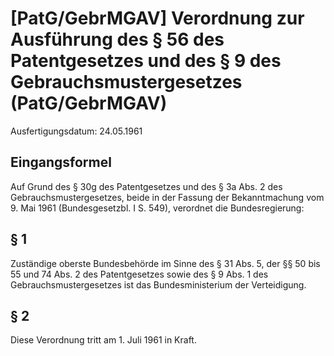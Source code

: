 # [PatG/GebrMGAV] Verordnung zur Ausführung des § 56 des Patentgesetzes und des § 9 des Gebrauchsmustergesetzes  (PatG/GebrMGAV)

Ausfertigungsdatum: 24.05.1961

 

## Eingangsformel

Auf Grund des § 30g des Patentgesetzes und des § 3a Abs. 2 des Gebrauchsmustergesetzes, beide in der Fassung der Bekanntmachung vom 9. Mai 1961 (Bundesgesetzbl. I S. 549), verordnet die Bundesregierung:


## § 1

Zuständige oberste Bundesbehörde im Sinne des § 31 Abs. 5, der §§ 50 bis 55 und 74 Abs. 2 des Patentgesetzes sowie des § 9 Abs. 1 des Gebrauchsmustergesetzes ist das Bundesministerium der Verteidigung.


## § 2

Diese Verordnung tritt am 1. Juli 1961 in Kraft.
